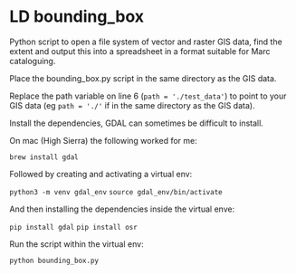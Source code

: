 # LD bounding_box

Python script to open a file system of vector and raster GIS data, find the extent and output this into a spreadsheet in a format suitable for Marc cataloguing.    

Place the bounding_box.py script in the same directory as the GIS data.

Replace the path variable on line 6 (`path = './test_data'`) to point to your GIS data (eg `path = './'` if in the same directory as the GIS data).

Install the dependencies, GDAL can sometimes be difficult to install.

On mac (High Sierra) the following worked for me:

`brew install gdal`

Followed by creating and activating a virtual env:

`python3 -m venv gdal_env`
`source gdal_env/bin/activate`

And then installing the dependencies inside the virtual enve:

`pip install gdal`
`pip install osr`

Run the script within the virtual env:

`python bounding_box.py`
